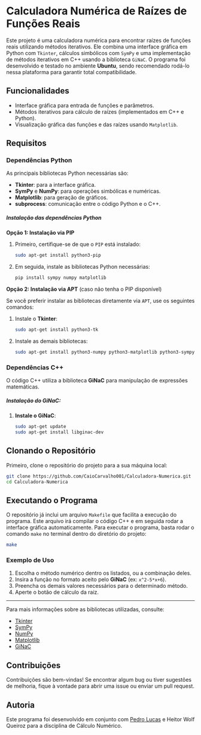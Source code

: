 # Calculadora Numérica de Raízes de Funções Reais

Este projeto é uma calculadora numérica para encontrar raízes de funções reais utilizando métodos iterativos. Ele combina uma interface gráfica em Python com `Tkinter`, cálculos simbólicos com `SymPy` e uma implementação de métodos iterativos em C++ usando a biblioteca `GiNaC`. O programa foi desenvolvido e testado no ambiente **Ubuntu**, sendo recomendado rodá-lo nessa plataforma para garantir total compatibilidade.

## Funcionalidades

- Interface gráfica para entrada de funções e parâmetros.
- Métodos iterativos para cálculo de raízes (implementados em C++ e Python).
- Visualização gráfica das funções e das raízes usando `Matplotlib`.

## Requisitos

### Dependências Python

As principais bibliotecas Python necessárias são:

- **Tkinter**: para a interface gráfica.
- **SymPy** e **NumPy**: para operações simbólicas e numéricas.
- **Matplotlib**: para geração de gráficos.
- **subprocess**: comunicação entre o código Python e o C++.

##### Instalação das dependências Python

**Opção 1: Instalação via PIP**

1. Primeiro, certifique-se de que o `PIP` está instalado:
   ```bash
   sudo apt-get install python3-pip
   ```

2. Em seguida, instale as bibliotecas Python necessárias:
   ```bash
   pip install sympy numpy matplotlib
   ```

**Opção 2: Instalação via APT** (caso não tenha o PIP disponível)

Se você preferir instalar as bibliotecas diretamente via `APT`, use os seguintes comandos:

1. Instale o **Tkinter**:
   ```bash
   sudo apt-get install python3-tk
   ```

2. Instale as demais bibliotecas:
   ```bash
   sudo apt-get install python3-numpy python3-matplotlib python3-sympy
   ```
### Dependências C++

O código C++ utiliza a biblioteca **GiNaC** para manipulação de expressões matemáticas.

##### Instalação do GiNaC:

1. **Instale o GiNaC**:
   ```bash
   sudo apt-get update
   sudo apt-get install libginac-dev
   ```

## Clonando o Repositório

Primeiro, clone o repositório do projeto para a sua máquina local:

```bash
git clone https://github.com/CaioCarvalho001/Calculadora-Numerica.git
cd Calculadora-Numerica
```

## Executando o Programa

O repositório já inclui um arquivo `Makefile` que facilita a execução do programa. Este arquivo irá compilar o código C++ e em seguida rodar a interface gráfica automaticamente. Para executar o programa, basta rodar o comando `make` no terminal dentro do diretório do projeto:

```bash
make
```
### Exemplo de Uso

1. Escolha o método numérico dentro os listados, ou a combinação deles.
2. Insira a função no formato aceito pelo **GiNaC** (ex: `x^2-5*x+6`).
3. Preencha os demais valores necessários para o determinado método.
4. Aperte o botão de cálculo da raiz.

---

Para mais informações sobre as bibliotecas utilizadas, consulte:

- [Tkinter](https://docs.python.org/3/library/tkinter.html)
- [SymPy](https://www.sympy.org/)
- [NumPy](https://numpy.org/)
- [Matplotlib](https://matplotlib.org/)
- [GiNaC](http://www.ginac.de/)

## Contribuições

Contribuições são bem-vindas! Se encontrar algum bug ou tiver sugestões de melhoria, fique à vontade para abrir uma issue ou enviar um pull request.

## Autoria

Este programa foi desenvolvido em conjunto com [Pedro Lucas](https://github.com/Lucasferreira08/) e Heitor Wolf Queiroz para a disciplina de Cálculo Numérico.